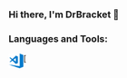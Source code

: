 ### Hi there, I'm DrBracket 👋




### Languages and Tools:

[<img align="left" alt="Visual Studio Code" width="26px" src="https://raw.githubusercontent.com/github/explore/80688e429a7d4ef2fca1e82350fe8e3517d3494d/topics/visual-studio-code/visual-studio-code.png" />

<br />
<br />

<!---
DrBracket/DrBracket is a ✨ special ✨ repository because its `README.md` (this file) appears on your GitHub profile.
You can click the Preview link to take a look at your changes.
--->
